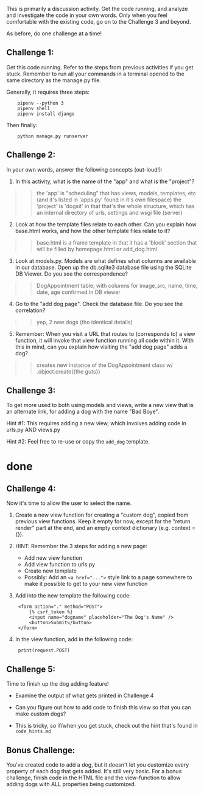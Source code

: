 This is primarily a discussion activity. Get the code running, and analyze and
investigate the code in your own words. Only when you feel comfortable with the
existing code, go on to the Challenge 3 and beyond.

As before, do one challenge at a time!


Challenge 1:
-------------------

Get this code running. Refer to the steps from previous activities if you get
stuck. Remember to run all your commands in a terminal opened to the same
directory as the manage.py file.

Generally, it requires three steps:

        pipenv --python 3
        pipenv shell
        pipenv install django

Then finally:

        python manage.py runserver



Challenge 2:
-------------------

In your own words, answer the following concepts (out-loud!):

1. In this activity, what is the name of the "app" and what is the "project"?
>> the 'app' is "scheduling" that has views, models, templates, etc (and it's listed in 'apps.py' found in it's own filespace)
>> the 'project' is 'dogsit' in that that's the whole structure, which has an internal directory of urls, settings and wsgi file (server)

2. Look at how the template files relate to each other. Can you explain how
base.html works, and how the other template files relate to it?
>> base.html is a frame template in that it has a 'block' section that will be filled by homepage.html or add_dog.html

3. Look at models.py. Models are what defines what columns are available in our
database. Open up the db.sqlite3 database file using the SQLite DB Viewer. Do
you see the correspondence?
>> DogAppointment table, with columns for image_src, name, time, date, age 
>> confirmed in DB viewer

4. Go to the "add dog page". Check the database file. Do you see the
correlation?
>> yep, 2 new dogs (tho identical details)

5. Remember: When you visit a URL that routes to (corresponds to) a view
function, it will invoke that view function running all code within it.  With
this in mind, can you explain how visiting the "add dog page" adds a dog?
>> creates new instance of the DogAppointment class w/ .object.create({the guts})


Challenge 3:
-------------------

To get more used to both using models and views, write a new view that is an
alternate link, for adding a dog with the name "Bad Boye".

Hint #1: This requires adding a new view, which involves adding code in urls.py
AND views.py

Hint #2: Feel free to re-use or copy the `add_dog` template.
# done

Challenge 4:
-------------------

Now it's time to allow the user to select the name.

1. Create a new view function for creating a "custom dog", copied from previous
view functions. Keep it empty for now, except for the "return render" part at
the end, and an empty context dictionary (e.g. context = {}).

2. HINT: Remember the 3 steps for adding a new page:
    - Add new view function
    - Add view function to urls.py
    - Create new template
    - Possibly: Add an `<a href="...">` style link to a page somewhere to make
      it possible to get to your new view function

3. Add into the new template the following code:

        <form action="." method="POST">
            {% csrf_token %}
            <input name="dogname" placeholder="The Dog's Name" />
            <button>Submit</button>
        </form>

4. In the view function, add in the following code:

        print(request.POST)


Challenge 5:
-------------------

Time to finish up the dog adding feature!

- Examine the output of what gets printed in Challenge 4

- Can you figure out how to add code to finish this view so that you can make
  custom dogs?

- This is tricky, so if/when you get stuck, check out the hint that's found in
  `code_hints.md`



Bonus Challenge:
-------------------

You've created code to add a dog, but it doesn't let you customize every
property of each dog that gets added. It's still very basic. For a bonus
challenge, finish code in the HTML file and the view-function to allow adding
dogs with ALL properties being customized.

